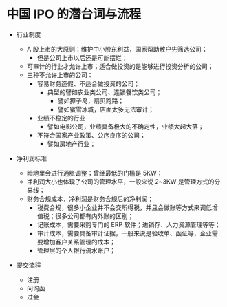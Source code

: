 # 中国 IPO 的潜台词与流程

- 行业制度

  - A 股上市的大原则：维护中小股东利益，国家帮助散户先筛选公司；
    - 但是公司上市以后还是可能摆烂；
  - 可审计的行业才允许上市；适合做投资的是能够进行投资分析的公司；
  - 三种不允许上市的公司：
    - 容易财务造假、不适合做投资的公司；
      - 典型的譬如农业类公司、连锁餐饮类公司；
        - 譬如獐子岛，扇贝跑路；
        - 譬如蜜雪冰城，店面太多无法审计；
    - 业绩不稳定的行业
      - 譬如电影公司，业绩具备极大的不确定性，业绩大起大落；
    - 不符合国家产业政策、公序良序的公司；
      - 譬如房地产行业；

- 净利润标准

  - 暗地里会进行通胀调整；曾经最低的门槛是 5KW；
  - 净利润大小也体现了公司的管理水平，一般来说 2~3KW 是管理方式的分界线；
  - 财务合规成本，净利润是财务合规后的净利润；
    - 税费合规，很多小企业并不会交所得税，并且会做账等方式来调低增值税；很多公司都有内外账的区别；
    - 记账成本，需要采购专门的 ERP 软件；进销存、人力资源管理等等；
    - 审计成本，需要具备审计证据，一般来说是验收单、函证等，企业需要增加客户关系管理的成本；
    - 管理层的个人银行流水账户；

- 提交流程
  - 注册
  - 问询函
  - 过会
